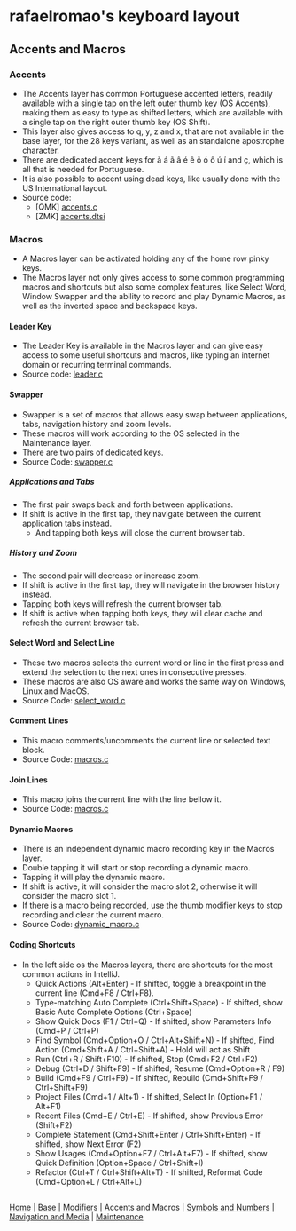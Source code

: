 # rafaelromao's keyboard layout

## Accents and Macros

### Accents
- The Accents layer has common Portuguese accented letters, readily available with a single tap on the left outer thumb key (OS Accents), making them as easy to type as shifted letters, which are available with a single tap on the right outer thumb key (OS Shift).
- This layer also gives access to q, y, z and x, that are not available in the base layer, for the 28 keys variant, as well as an standalone apostrophe character.
- There are dedicated accent keys for à á ã â é ê õ ó ô ú í and ç, which is all that is needed for Portuguese.
- It is also possible to accent using dead keys, like usually done with the US International layout.
- Source code:
  - [QMK] [accents.c](../src/qmk/users/rafaelromao/features/accents.c)
  - [ZMK] [accents.dtsi](https://github.com/rafaelromao/keyboards/blob/main/src/zmk/config/rafaelromao/features/accents.dtsi) 

### Macros
- A Macros layer can be activated holding any of the home row pinky keys.
- The Macros layer not only gives access to some common programming macros and shortcuts but also some complex features, like Select Word, Window Swapper and the ability to record and play Dynamic Macros, as well as the inverted space and backspace keys.

#### Leader Key
- The Leader Key is available in the Macros layer and can give easy access to some useful shortcuts and macros, like typing an internet domain or recurring terminal commands.
- Source code: [leader.c](../src/qmk/users/rafaelromao/features/leader.c)

#### Swapper
- Swapper is a set of macros that allows easy swap between applications, tabs, navigation history and zoom levels.
- These macros will work according to the OS selected in the Maintenance layer.
- There are two pairs of dedicated keys.
- Source Code: [swapper.c](../src/qmk/users/rafaelromao/features/swapper.c)
##### Applications and Tabs
- The first pair swaps back and forth between applications.
- If shift is active in the first tap, they navigate between the current application tabs instead.
    - And tapping both keys will close the current browser tab.
##### History and Zoom
- The second pair will decrease or increase zoom.
- If shift is active in the first tap, they will navigate in the browser history instead.
- Tapping both keys will refresh the current browser tab.
- If shift is active when tapping both keys, they will clear cache and refresh the current browser tab.

#### Select Word and Select Line
- These two macros selects the current word or line in the first press and extend the selection to the next ones in consecutive presses.
- These macros are also OS aware and works the same way on Windows, Linux and MacOS.
- Source Code: [select_word.c](../src/qmk/users/rafaelromao/features/select_word.c)

#### Comment Lines
- This macro comments/uncomments the current line or selected text block.
- Source Code: [macros.c](../src/qmk/users/rafaelromao/features/macros.c)

#### Join Lines
- This macro joins the current line with the line bellow it.
- Source Code: [macros.c](../src/qmk/users/rafaelromao/features/macros.c)

#### Dynamic Macros
- There is an independent dynamic macro recording key in the Macros layer.
- Double tapping it will start or stop recording a dynamic macro.
- Tapping it will play the dynamic macro.
- If shift is active, it will consider the macro slot 2, otherwise it will consider the macro slot 1.
- If there is a macro being recorded, use the thumb modifier keys to stop recording and clear the current macro.
- Source Code: [dynamic_macro.c](../src/qmk/users/rafaelromao/features/dynamic_macro.c)

#### Coding Shortcuts
- In the left side os the Macros layers, there are shortcuts for the most common actions in IntelliJ.
    - Quick Actions (Alt+Enter) - If shifted, toggle a breakpoint in the current line (Cmd+F8 / Ctrl+F8).
    - Type-matching Auto Complete (Ctrl+Shift+Space) - If shifted, show Basic Auto Complete Options (Ctrl+Space)
    - Show Quick Docs (F1 / Ctrl+Q) - If shifted, show Parameters Info (Cmd+P / Ctrl+P)
    - Find Symbol (Cmd+Option+O / Ctrl+Alt+Shift+N) - If shifted, Find Action (Cmd+Shift+A / Ctrl+Shift+A) - Hold will act as Shift
    - Run (Ctrl+R / Shift+F10) - If shifted, Stop (Cmd+F2 / Ctrl+F2)
    - Debug (Ctrl+D / Shift+F9) - If shifted, Resume (Cmd+Option+R / F9)
    - Build (Cmd+F9 / Ctrl+F9) - If shifted, Rebuild (Cmd+Shift+F9 / Ctrl+Shift+F9)
    - Project Files (Cmd+1 / Alt+1) - If shifted, Select In (Option+F1 / Alt+F1)
    - Recent Files (Cmd+E / Ctrl+E) - If shifted, show Previous Error (Shift+F2)
    - Complete Statement (Cmd+Shift+Enter / Ctrl+Shift+Enter) - If shifted, show Next Error (F2)
    - Show Usages (Cmd+Option+F7 / Ctrl+Alt+F7) - If shifted, show Quick Definition (Option+Space / Ctrl+Shift+I)
    - Refactor (Ctrl+T / Ctrl+Shift+Alt+T) - If shifted, Reformat Code (Cmd+Option+L / Ctrl+Alt+L)

##
[Home](../readme.md) | 
[Base](base.md) |
[Modifiers](modifiers.md) |
Accents and Macros |
[Symbols and Numbers](symbols.md) |
[Navigation and Media](navigation.md) |
[Maintenance](maintenance.md)
